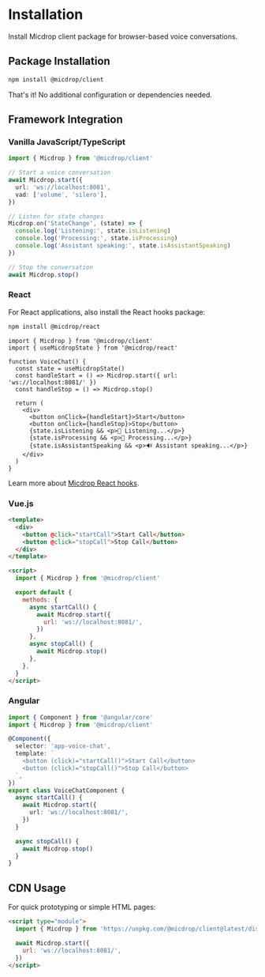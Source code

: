 # Installation

Install Micdrop client package for browser-based voice conversations.

## Package Installation

```bash
npm install @micdrop/client
```

That's it! No additional configuration or dependencies needed.

## Framework Integration

### Vanilla JavaScript/TypeScript

```typescript
import { Micdrop } from '@micdrop/client'

// Start a voice conversation
await Micdrop.start({
  url: 'ws://localhost:8081',
  vad: ['volume', 'silero'],
})

// Listen for state changes
Micdrop.on('StateChange', (state) => {
  console.log('Listening:', state.isListening)
  console.log('Processing:', state.isProcessing)
  console.log('Assistant speaking:', state.isAssistantSpeaking)
})

// Stop the conversation
await Micdrop.stop()
```

### React

For React applications, also install the React hooks package:

```bash
npm install @micdrop/react
```

```tsx
import { Micdrop } from '@micdrop/client'
import { useMicdropState } from '@micdrop/react'

function VoiceChat() {
  const state = useMicdropState()
  const handleStart = () => Micdrop.start({ url: 'ws://localhost:8081/' })
  const handleStop = () => Micdrop.stop()

  return (
    <div>
      <button onClick={handleStart}>Start</button>
      <button onClick={handleStop}>Stop</button>
      {state.isListening && <p>🎤 Listening...</p>}
      {state.isProcessing && <p>🤔 Processing...</p>}
      {state.isAssistantSpeaking && <p>🔊 Assistant speaking...</p>}
    </div>
  )
}
```

Learn more about [Micdrop React hooks](./react-hooks).

### Vue.js

```html
<template>
  <div>
    <button @click="startCall">Start Call</button>
    <button @click="stopCall">Stop Call</button>
  </div>
</template>

<script>
  import { Micdrop } from '@micdrop/client'

  export default {
    methods: {
      async startCall() {
        await Micdrop.start({
          url: 'ws://localhost:8081/',
        })
      },
      async stopCall() {
        await Micdrop.stop()
      },
    },
  }
</script>
```

### Angular

```typescript
import { Component } from '@angular/core'
import { Micdrop } from '@micdrop/client'

@Component({
  selector: 'app-voice-chat',
  template: `
    <button (click)="startCall()">Start Call</button>
    <button (click)="stopCall()">Stop Call</button>
  `,
})
export class VoiceChatComponent {
  async startCall() {
    await Micdrop.start({
      url: 'ws://localhost:8081/',
    })
  }

  async stopCall() {
    await Micdrop.stop()
  }
}
```

## CDN Usage

For quick prototyping or simple HTML pages:

```html
<script type="module">
  import { Micdrop } from 'https://unpkg.com/@micdrop/client@latest/dist/index.js'

  await Micdrop.start({
    url: 'ws://localhost:8081/',
  })
</script>
```
